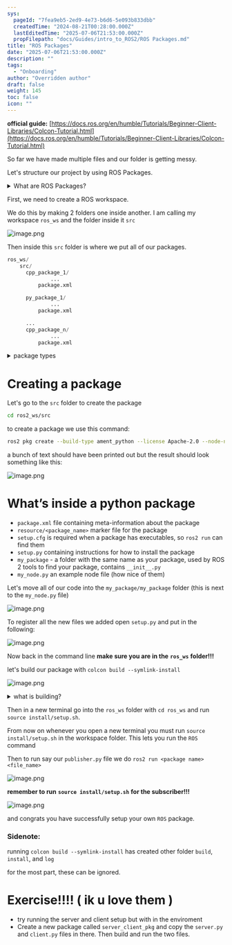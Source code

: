 ```yaml
---
sys:
  pageId: "7fea9eb5-2ed9-4e73-b6d6-5e093b833dbb"
  createdTime: "2024-08-21T00:28:00.000Z"
  lastEditedTime: "2025-07-06T21:53:00.000Z"
  propFilepath: "docs/Guides/intro_to_ROS2/ROS Packages.md"
title: "ROS Packages"
date: "2025-07-06T21:53:00.000Z"
description: ""
tags:
  - "Onboarding"
author: "Overridden author"
draft: false
weight: 145
toc: false
icon: ""
---
```


**official guide:** [https://docs.ros.org/en/humble/Tutorials/Beginner-Client-Libraries/Colcon-Tutorial.html](https://docs.ros.org/en/humble/Tutorials/Beginner-Client-Libraries/Colcon-Tutorial.html)

So far we have made multiple files and our folder is getting messy.

Let's structure our project by using ROS Packages.

<details>
      <summary>What are ROS Packages?</summary>
      ROS Packages are, as the name implies, packages of code that are highly sharable between ROS developers.
  </details>

First, we need to create a ROS workspace.

We do this by making 2 folders one inside another. I am calling my workspace `ros_ws` and the folder inside it `src`

![image.png](https://prod-files-secure.s3.us-west-2.amazonaws.com/d518164a-d88e-44d1-a4ee-3adb3bd8bce0/70706947-fd18-4537-a67b-e12946812d31/image.png?X-Amz-Algorithm=AWS4-HMAC-SHA256&X-Amz-Content-Sha256=UNSIGNED-PAYLOAD&X-Amz-Credential=ASIAZI2LB466WXTLDMCP%2F20250726%2Fus-west-2%2Fs3%2Faws4_request&X-Amz-Date=20250726T090909Z&X-Amz-Expires=3600&X-Amz-Security-Token=IQoJb3JpZ2luX2VjEDEaCXVzLXdlc3QtMiJHMEUCIEvaGHyxKTNH%2FouYUdno7KmOxITj40bWzzcD4Ue3mg74AiEA0G5kQVJt4ZqoLwGdL7jNAdAcn5nMdYqxd7BoHcKkUPAq%2FwMIWhAAGgw2Mzc0MjMxODM4MDUiDOZXTMgpGG0oeX9SbyrcA56la8d0tOxtl4FXfTwj3BDDjaCERrlaJ92HusugaSgXy3lRxSc9A3YsTnP4UFbT%2B1lOnz%2B9Uw2u0%2B1kT4ymVHTk53T4TWVJ0zqTzpCeqipP13Jk6CoVe4YS9avani2lamdBYhdlx8fLLC6SaaURYvlQWsDzuEmH%2FWHVsjoACVrGHG2OM1u%2FHF5LGmUXnq3NY8EanWbupWD0CQd%2F3SCuI8hgFle1pvrvLiGu4XvFho1GETScgVFN8WNMbcIiD92UbDX9xjme%2Fzjf0bo71sXl6lDiRZ%2F8%2BF5yrmHb4qJ8GrIZ09T4Q%2BNJ9bv7cfrWGglcCU9j2W3G%2BPtvz%2FrHh4El9VhazHAim0aMC1%2B3Y8x6fES4rRu3r3mDZCDfSOYJ91WTgDW7fvuGOMf4888rCzU0g8e%2BL8xClA%2BXkBn2r5B9hKIdMOvprS6LZ1I2TqQYDgfYJ7s5Vl6UaU5ZjL6OGa2QEoUrSTsWdt4DAGCIrWCfGEZ5w1nW2QrAKSXHmnLnp1%2FbmdgK%2BNqLyhgBynnZIoBNgWNQJYsMTFrp92axwVuKWdrC7YZ6MXrc9JcwlrQLQwwKefbqx5fypxVl4pwCNt3d%2B9vnNXVAdzCCQochrdUc05JLeyf2G5kIcfwV0DujMLCrksQGOqUBO9BALyGZhagTV9a4t6qHf8kVmm0sHzK5kHXFJ86b6ZKM2XquLewul51150sfu0N7VwSg7FA0lFU1FDiT36mIP1tlUTaXGurShS7jl%2FK4bzS0PHvuIluBP%2FTRJkFtatuO9ewNuMvqbXdfAUN%2BAkcuv7zoxNEz036oCwwkmsyMcgSdW9oMNM%2FdTlFNg336qNpth4xx1K%2BjKXgwecNdYODX1ltXBf%2FU&X-Amz-Signature=e316afe7f6d5350c830471600de2119f4624779aba4ba763df075f167fef1c96&X-Amz-SignedHeaders=host&x-amz-checksum-mode=ENABLED&x-id=GetObject)

Then inside this `src` folder is where we put all of our packages.

```python
ros_ws/
    src/
      cpp_package_1/
		      ...
          package.xml

      py_package_1/
		      ...
          package.xml

      ...
      cpp_package_n/
		      ...
          package.xml

```

<details>

<summary>package types</summary>

packages can be either `C++` or python.

the intern file structure is different for each but for this guide we will stick to creating python packages

</details>

# Creating a package

Let's go to the `src` folder to create the package

```bash
cd ros2_ws/src
```

to create a package we use this command:

```bash
ros2 pkg create --build-type ament_python --license Apache-2.0 --node-name my_node my_package
```

a bunch of text should have been printed out but the result should look something like this:

![image.png](https://prod-files-secure.s3.us-west-2.amazonaws.com/d518164a-d88e-44d1-a4ee-3adb3bd8bce0/e6cf1e3f-8512-4a3e-b131-079f800bf3e8/image.png?X-Amz-Algorithm=AWS4-HMAC-SHA256&X-Amz-Content-Sha256=UNSIGNED-PAYLOAD&X-Amz-Credential=ASIAZI2LB466WXTLDMCP%2F20250726%2Fus-west-2%2Fs3%2Faws4_request&X-Amz-Date=20250726T090909Z&X-Amz-Expires=3600&X-Amz-Security-Token=IQoJb3JpZ2luX2VjEDEaCXVzLXdlc3QtMiJHMEUCIEvaGHyxKTNH%2FouYUdno7KmOxITj40bWzzcD4Ue3mg74AiEA0G5kQVJt4ZqoLwGdL7jNAdAcn5nMdYqxd7BoHcKkUPAq%2FwMIWhAAGgw2Mzc0MjMxODM4MDUiDOZXTMgpGG0oeX9SbyrcA56la8d0tOxtl4FXfTwj3BDDjaCERrlaJ92HusugaSgXy3lRxSc9A3YsTnP4UFbT%2B1lOnz%2B9Uw2u0%2B1kT4ymVHTk53T4TWVJ0zqTzpCeqipP13Jk6CoVe4YS9avani2lamdBYhdlx8fLLC6SaaURYvlQWsDzuEmH%2FWHVsjoACVrGHG2OM1u%2FHF5LGmUXnq3NY8EanWbupWD0CQd%2F3SCuI8hgFle1pvrvLiGu4XvFho1GETScgVFN8WNMbcIiD92UbDX9xjme%2Fzjf0bo71sXl6lDiRZ%2F8%2BF5yrmHb4qJ8GrIZ09T4Q%2BNJ9bv7cfrWGglcCU9j2W3G%2BPtvz%2FrHh4El9VhazHAim0aMC1%2B3Y8x6fES4rRu3r3mDZCDfSOYJ91WTgDW7fvuGOMf4888rCzU0g8e%2BL8xClA%2BXkBn2r5B9hKIdMOvprS6LZ1I2TqQYDgfYJ7s5Vl6UaU5ZjL6OGa2QEoUrSTsWdt4DAGCIrWCfGEZ5w1nW2QrAKSXHmnLnp1%2FbmdgK%2BNqLyhgBynnZIoBNgWNQJYsMTFrp92axwVuKWdrC7YZ6MXrc9JcwlrQLQwwKefbqx5fypxVl4pwCNt3d%2B9vnNXVAdzCCQochrdUc05JLeyf2G5kIcfwV0DujMLCrksQGOqUBO9BALyGZhagTV9a4t6qHf8kVmm0sHzK5kHXFJ86b6ZKM2XquLewul51150sfu0N7VwSg7FA0lFU1FDiT36mIP1tlUTaXGurShS7jl%2FK4bzS0PHvuIluBP%2FTRJkFtatuO9ewNuMvqbXdfAUN%2BAkcuv7zoxNEz036oCwwkmsyMcgSdW9oMNM%2FdTlFNg336qNpth4xx1K%2BjKXgwecNdYODX1ltXBf%2FU&X-Amz-Signature=9ba3acb20e5b6045f1318efe977477c8fcd034ff732e5033689c19643c78b0cc&X-Amz-SignedHeaders=host&x-amz-checksum-mode=ENABLED&x-id=GetObject)

# What’s inside a python package

- `package.xml` file containing meta-information about the package
- `resource/<package_name>` marker file for the package
- `setup.cfg` is required when a package has executables, so `ros2 run` can find them
- `setup.py` containing instructions for how to install the package
- `my_package` - a folder with the same name as your package, used by ROS 2 tools to find your package, contains `__init__.py`
- `my_node.py` an example node file (how nice of them)

Let's move all of our code into the `my_package/my_package` folder (this is next to the `my_node.py` file)

![image.png](https://prod-files-secure.s3.us-west-2.amazonaws.com/d518164a-d88e-44d1-a4ee-3adb3bd8bce0/9ce58f11-0da9-4d3e-b86d-506a9685d378/image.png?X-Amz-Algorithm=AWS4-HMAC-SHA256&X-Amz-Content-Sha256=UNSIGNED-PAYLOAD&X-Amz-Credential=ASIAZI2LB466WXTLDMCP%2F20250726%2Fus-west-2%2Fs3%2Faws4_request&X-Amz-Date=20250726T090909Z&X-Amz-Expires=3600&X-Amz-Security-Token=IQoJb3JpZ2luX2VjEDEaCXVzLXdlc3QtMiJHMEUCIEvaGHyxKTNH%2FouYUdno7KmOxITj40bWzzcD4Ue3mg74AiEA0G5kQVJt4ZqoLwGdL7jNAdAcn5nMdYqxd7BoHcKkUPAq%2FwMIWhAAGgw2Mzc0MjMxODM4MDUiDOZXTMgpGG0oeX9SbyrcA56la8d0tOxtl4FXfTwj3BDDjaCERrlaJ92HusugaSgXy3lRxSc9A3YsTnP4UFbT%2B1lOnz%2B9Uw2u0%2B1kT4ymVHTk53T4TWVJ0zqTzpCeqipP13Jk6CoVe4YS9avani2lamdBYhdlx8fLLC6SaaURYvlQWsDzuEmH%2FWHVsjoACVrGHG2OM1u%2FHF5LGmUXnq3NY8EanWbupWD0CQd%2F3SCuI8hgFle1pvrvLiGu4XvFho1GETScgVFN8WNMbcIiD92UbDX9xjme%2Fzjf0bo71sXl6lDiRZ%2F8%2BF5yrmHb4qJ8GrIZ09T4Q%2BNJ9bv7cfrWGglcCU9j2W3G%2BPtvz%2FrHh4El9VhazHAim0aMC1%2B3Y8x6fES4rRu3r3mDZCDfSOYJ91WTgDW7fvuGOMf4888rCzU0g8e%2BL8xClA%2BXkBn2r5B9hKIdMOvprS6LZ1I2TqQYDgfYJ7s5Vl6UaU5ZjL6OGa2QEoUrSTsWdt4DAGCIrWCfGEZ5w1nW2QrAKSXHmnLnp1%2FbmdgK%2BNqLyhgBynnZIoBNgWNQJYsMTFrp92axwVuKWdrC7YZ6MXrc9JcwlrQLQwwKefbqx5fypxVl4pwCNt3d%2B9vnNXVAdzCCQochrdUc05JLeyf2G5kIcfwV0DujMLCrksQGOqUBO9BALyGZhagTV9a4t6qHf8kVmm0sHzK5kHXFJ86b6ZKM2XquLewul51150sfu0N7VwSg7FA0lFU1FDiT36mIP1tlUTaXGurShS7jl%2FK4bzS0PHvuIluBP%2FTRJkFtatuO9ewNuMvqbXdfAUN%2BAkcuv7zoxNEz036oCwwkmsyMcgSdW9oMNM%2FdTlFNg336qNpth4xx1K%2BjKXgwecNdYODX1ltXBf%2FU&X-Amz-Signature=c81d56304b8d82325e6c813c0d4b324a153ea8629c768b89720a1e8c5dd4e8b5&X-Amz-SignedHeaders=host&x-amz-checksum-mode=ENABLED&x-id=GetObject)

To register all the new files we added open `setup.py` and put in the following:

![image.png](https://prod-files-secure.s3.us-west-2.amazonaws.com/d518164a-d88e-44d1-a4ee-3adb3bd8bce0/1cd7c262-4cae-4496-9d75-c178537d24a2/image.png?X-Amz-Algorithm=AWS4-HMAC-SHA256&X-Amz-Content-Sha256=UNSIGNED-PAYLOAD&X-Amz-Credential=ASIAZI2LB466WXTLDMCP%2F20250726%2Fus-west-2%2Fs3%2Faws4_request&X-Amz-Date=20250726T090909Z&X-Amz-Expires=3600&X-Amz-Security-Token=IQoJb3JpZ2luX2VjEDEaCXVzLXdlc3QtMiJHMEUCIEvaGHyxKTNH%2FouYUdno7KmOxITj40bWzzcD4Ue3mg74AiEA0G5kQVJt4ZqoLwGdL7jNAdAcn5nMdYqxd7BoHcKkUPAq%2FwMIWhAAGgw2Mzc0MjMxODM4MDUiDOZXTMgpGG0oeX9SbyrcA56la8d0tOxtl4FXfTwj3BDDjaCERrlaJ92HusugaSgXy3lRxSc9A3YsTnP4UFbT%2B1lOnz%2B9Uw2u0%2B1kT4ymVHTk53T4TWVJ0zqTzpCeqipP13Jk6CoVe4YS9avani2lamdBYhdlx8fLLC6SaaURYvlQWsDzuEmH%2FWHVsjoACVrGHG2OM1u%2FHF5LGmUXnq3NY8EanWbupWD0CQd%2F3SCuI8hgFle1pvrvLiGu4XvFho1GETScgVFN8WNMbcIiD92UbDX9xjme%2Fzjf0bo71sXl6lDiRZ%2F8%2BF5yrmHb4qJ8GrIZ09T4Q%2BNJ9bv7cfrWGglcCU9j2W3G%2BPtvz%2FrHh4El9VhazHAim0aMC1%2B3Y8x6fES4rRu3r3mDZCDfSOYJ91WTgDW7fvuGOMf4888rCzU0g8e%2BL8xClA%2BXkBn2r5B9hKIdMOvprS6LZ1I2TqQYDgfYJ7s5Vl6UaU5ZjL6OGa2QEoUrSTsWdt4DAGCIrWCfGEZ5w1nW2QrAKSXHmnLnp1%2FbmdgK%2BNqLyhgBynnZIoBNgWNQJYsMTFrp92axwVuKWdrC7YZ6MXrc9JcwlrQLQwwKefbqx5fypxVl4pwCNt3d%2B9vnNXVAdzCCQochrdUc05JLeyf2G5kIcfwV0DujMLCrksQGOqUBO9BALyGZhagTV9a4t6qHf8kVmm0sHzK5kHXFJ86b6ZKM2XquLewul51150sfu0N7VwSg7FA0lFU1FDiT36mIP1tlUTaXGurShS7jl%2FK4bzS0PHvuIluBP%2FTRJkFtatuO9ewNuMvqbXdfAUN%2BAkcuv7zoxNEz036oCwwkmsyMcgSdW9oMNM%2FdTlFNg336qNpth4xx1K%2BjKXgwecNdYODX1ltXBf%2FU&X-Amz-Signature=0b7cdbab3e6248d4668fd022532f244a0cd578c517bc8f6943929cb459995af4&X-Amz-SignedHeaders=host&x-amz-checksum-mode=ENABLED&x-id=GetObject)

Now back in the command line **make sure you are in the** **`ros_ws`** **folder!!!**

let's build our package with `colcon build --symlink-install`

![image.png](https://prod-files-secure.s3.us-west-2.amazonaws.com/d518164a-d88e-44d1-a4ee-3adb3bd8bce0/2f2a0d27-b173-48fd-b189-5f5c0ce65619/image.png?X-Amz-Algorithm=AWS4-HMAC-SHA256&X-Amz-Content-Sha256=UNSIGNED-PAYLOAD&X-Amz-Credential=ASIAZI2LB466WXTLDMCP%2F20250726%2Fus-west-2%2Fs3%2Faws4_request&X-Amz-Date=20250726T090909Z&X-Amz-Expires=3600&X-Amz-Security-Token=IQoJb3JpZ2luX2VjEDEaCXVzLXdlc3QtMiJHMEUCIEvaGHyxKTNH%2FouYUdno7KmOxITj40bWzzcD4Ue3mg74AiEA0G5kQVJt4ZqoLwGdL7jNAdAcn5nMdYqxd7BoHcKkUPAq%2FwMIWhAAGgw2Mzc0MjMxODM4MDUiDOZXTMgpGG0oeX9SbyrcA56la8d0tOxtl4FXfTwj3BDDjaCERrlaJ92HusugaSgXy3lRxSc9A3YsTnP4UFbT%2B1lOnz%2B9Uw2u0%2B1kT4ymVHTk53T4TWVJ0zqTzpCeqipP13Jk6CoVe4YS9avani2lamdBYhdlx8fLLC6SaaURYvlQWsDzuEmH%2FWHVsjoACVrGHG2OM1u%2FHF5LGmUXnq3NY8EanWbupWD0CQd%2F3SCuI8hgFle1pvrvLiGu4XvFho1GETScgVFN8WNMbcIiD92UbDX9xjme%2Fzjf0bo71sXl6lDiRZ%2F8%2BF5yrmHb4qJ8GrIZ09T4Q%2BNJ9bv7cfrWGglcCU9j2W3G%2BPtvz%2FrHh4El9VhazHAim0aMC1%2B3Y8x6fES4rRu3r3mDZCDfSOYJ91WTgDW7fvuGOMf4888rCzU0g8e%2BL8xClA%2BXkBn2r5B9hKIdMOvprS6LZ1I2TqQYDgfYJ7s5Vl6UaU5ZjL6OGa2QEoUrSTsWdt4DAGCIrWCfGEZ5w1nW2QrAKSXHmnLnp1%2FbmdgK%2BNqLyhgBynnZIoBNgWNQJYsMTFrp92axwVuKWdrC7YZ6MXrc9JcwlrQLQwwKefbqx5fypxVl4pwCNt3d%2B9vnNXVAdzCCQochrdUc05JLeyf2G5kIcfwV0DujMLCrksQGOqUBO9BALyGZhagTV9a4t6qHf8kVmm0sHzK5kHXFJ86b6ZKM2XquLewul51150sfu0N7VwSg7FA0lFU1FDiT36mIP1tlUTaXGurShS7jl%2FK4bzS0PHvuIluBP%2FTRJkFtatuO9ewNuMvqbXdfAUN%2BAkcuv7zoxNEz036oCwwkmsyMcgSdW9oMNM%2FdTlFNg336qNpth4xx1K%2BjKXgwecNdYODX1ltXBf%2FU&X-Amz-Signature=208c00f0e20509cc5e069daf476dbb8044d55f49fde1d8c84d1fcbfd0dfc1e71&X-Amz-SignedHeaders=host&x-amz-checksum-mode=ENABLED&x-id=GetObject)

<details>

<summary>what is building?</summary>

if you are a CS major at Rose-Hulman you will learn the answer to this in CSSE132

but TLDR; is it combines all the code files into one program that can be run easily 

</details>

Then in a new terminal go into the `ros_ws` folder with `cd ros_ws` and run `source install/setup.sh`. 

From now on whenever you open a new terminal you must run `source install/setup.sh` in the workspace folder. This lets you run the `ROS` command

Then to run say our `publisher.py` file we do `ros2 run <package name> <file_name>`

![image.png](https://prod-files-secure.s3.us-west-2.amazonaws.com/d518164a-d88e-44d1-a4ee-3adb3bd8bce0/4f4b1219-3a44-4632-aa0a-ce3471699f59/image.png?X-Amz-Algorithm=AWS4-HMAC-SHA256&X-Amz-Content-Sha256=UNSIGNED-PAYLOAD&X-Amz-Credential=ASIAZI2LB466WXTLDMCP%2F20250726%2Fus-west-2%2Fs3%2Faws4_request&X-Amz-Date=20250726T090909Z&X-Amz-Expires=3600&X-Amz-Security-Token=IQoJb3JpZ2luX2VjEDEaCXVzLXdlc3QtMiJHMEUCIEvaGHyxKTNH%2FouYUdno7KmOxITj40bWzzcD4Ue3mg74AiEA0G5kQVJt4ZqoLwGdL7jNAdAcn5nMdYqxd7BoHcKkUPAq%2FwMIWhAAGgw2Mzc0MjMxODM4MDUiDOZXTMgpGG0oeX9SbyrcA56la8d0tOxtl4FXfTwj3BDDjaCERrlaJ92HusugaSgXy3lRxSc9A3YsTnP4UFbT%2B1lOnz%2B9Uw2u0%2B1kT4ymVHTk53T4TWVJ0zqTzpCeqipP13Jk6CoVe4YS9avani2lamdBYhdlx8fLLC6SaaURYvlQWsDzuEmH%2FWHVsjoACVrGHG2OM1u%2FHF5LGmUXnq3NY8EanWbupWD0CQd%2F3SCuI8hgFle1pvrvLiGu4XvFho1GETScgVFN8WNMbcIiD92UbDX9xjme%2Fzjf0bo71sXl6lDiRZ%2F8%2BF5yrmHb4qJ8GrIZ09T4Q%2BNJ9bv7cfrWGglcCU9j2W3G%2BPtvz%2FrHh4El9VhazHAim0aMC1%2B3Y8x6fES4rRu3r3mDZCDfSOYJ91WTgDW7fvuGOMf4888rCzU0g8e%2BL8xClA%2BXkBn2r5B9hKIdMOvprS6LZ1I2TqQYDgfYJ7s5Vl6UaU5ZjL6OGa2QEoUrSTsWdt4DAGCIrWCfGEZ5w1nW2QrAKSXHmnLnp1%2FbmdgK%2BNqLyhgBynnZIoBNgWNQJYsMTFrp92axwVuKWdrC7YZ6MXrc9JcwlrQLQwwKefbqx5fypxVl4pwCNt3d%2B9vnNXVAdzCCQochrdUc05JLeyf2G5kIcfwV0DujMLCrksQGOqUBO9BALyGZhagTV9a4t6qHf8kVmm0sHzK5kHXFJ86b6ZKM2XquLewul51150sfu0N7VwSg7FA0lFU1FDiT36mIP1tlUTaXGurShS7jl%2FK4bzS0PHvuIluBP%2FTRJkFtatuO9ewNuMvqbXdfAUN%2BAkcuv7zoxNEz036oCwwkmsyMcgSdW9oMNM%2FdTlFNg336qNpth4xx1K%2BjKXgwecNdYODX1ltXBf%2FU&X-Amz-Signature=96b32795bb272103e606f500b564b49b085aa782a819fc6e03677c7acf85a3a5&X-Amz-SignedHeaders=host&x-amz-checksum-mode=ENABLED&x-id=GetObject)

**remember to run** **`source install/setup.sh`** **for the subscriber!!!**

![image.png](https://prod-files-secure.s3.us-west-2.amazonaws.com/d518164a-d88e-44d1-a4ee-3adb3bd8bce0/02121119-dad4-49ec-8356-c956108b4243/image.png?X-Amz-Algorithm=AWS4-HMAC-SHA256&X-Amz-Content-Sha256=UNSIGNED-PAYLOAD&X-Amz-Credential=ASIAZI2LB466WXTLDMCP%2F20250726%2Fus-west-2%2Fs3%2Faws4_request&X-Amz-Date=20250726T090909Z&X-Amz-Expires=3600&X-Amz-Security-Token=IQoJb3JpZ2luX2VjEDEaCXVzLXdlc3QtMiJHMEUCIEvaGHyxKTNH%2FouYUdno7KmOxITj40bWzzcD4Ue3mg74AiEA0G5kQVJt4ZqoLwGdL7jNAdAcn5nMdYqxd7BoHcKkUPAq%2FwMIWhAAGgw2Mzc0MjMxODM4MDUiDOZXTMgpGG0oeX9SbyrcA56la8d0tOxtl4FXfTwj3BDDjaCERrlaJ92HusugaSgXy3lRxSc9A3YsTnP4UFbT%2B1lOnz%2B9Uw2u0%2B1kT4ymVHTk53T4TWVJ0zqTzpCeqipP13Jk6CoVe4YS9avani2lamdBYhdlx8fLLC6SaaURYvlQWsDzuEmH%2FWHVsjoACVrGHG2OM1u%2FHF5LGmUXnq3NY8EanWbupWD0CQd%2F3SCuI8hgFle1pvrvLiGu4XvFho1GETScgVFN8WNMbcIiD92UbDX9xjme%2Fzjf0bo71sXl6lDiRZ%2F8%2BF5yrmHb4qJ8GrIZ09T4Q%2BNJ9bv7cfrWGglcCU9j2W3G%2BPtvz%2FrHh4El9VhazHAim0aMC1%2B3Y8x6fES4rRu3r3mDZCDfSOYJ91WTgDW7fvuGOMf4888rCzU0g8e%2BL8xClA%2BXkBn2r5B9hKIdMOvprS6LZ1I2TqQYDgfYJ7s5Vl6UaU5ZjL6OGa2QEoUrSTsWdt4DAGCIrWCfGEZ5w1nW2QrAKSXHmnLnp1%2FbmdgK%2BNqLyhgBynnZIoBNgWNQJYsMTFrp92axwVuKWdrC7YZ6MXrc9JcwlrQLQwwKefbqx5fypxVl4pwCNt3d%2B9vnNXVAdzCCQochrdUc05JLeyf2G5kIcfwV0DujMLCrksQGOqUBO9BALyGZhagTV9a4t6qHf8kVmm0sHzK5kHXFJ86b6ZKM2XquLewul51150sfu0N7VwSg7FA0lFU1FDiT36mIP1tlUTaXGurShS7jl%2FK4bzS0PHvuIluBP%2FTRJkFtatuO9ewNuMvqbXdfAUN%2BAkcuv7zoxNEz036oCwwkmsyMcgSdW9oMNM%2FdTlFNg336qNpth4xx1K%2BjKXgwecNdYODX1ltXBf%2FU&X-Amz-Signature=b2a9df8a706d6dba0ff93fcace33db87a13fe496e67498561c5639fac74f4e5a&X-Amz-SignedHeaders=host&x-amz-checksum-mode=ENABLED&x-id=GetObject)

and congrats you have successfully setup your own `ROS` package.

### Sidenote:

running `colcon build --symlink-install` has created other folder `build`, `install`, and `log`

for the most part, these can be ignored.

# Exercise!!!! ( ik u love them )

- try running the server and client setup but with in the enviroment
- Create a new package called `server_client_pkg` and copy the `server.py` and `client.py` files in there. Then build and run the two files.
